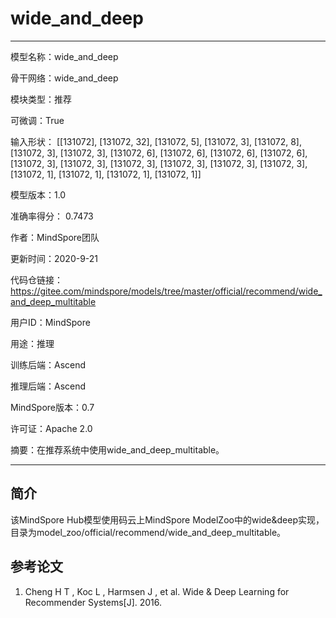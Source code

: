 # wide_and_deep

---

模型名称：wide_and_deep

骨干网络：wide_and_deep

模块类型：推荐

可微调：True

输入形状： [[131072], [131072, 32], [131072, 5], [131072, 3], [131072, 8], [131072, 3],
[131072, 3], [131072, 6], [131072, 6], [131072, 6], [131072, 6], [131072, 3], [131072, 3],
[131072, 3], [131072, 3], [131072, 3], [131072, 3], [131072, 1], [131072, 1], [131072, 1],
[131072, 1]]

模型版本：1.0

准确率得分： 0.7473

作者：MindSpore团队

更新时间：2020-9-21

代码仓链接：<https://gitee.com/mindspore/models/tree/master/official/recommend/wide_and_deep_multitable>

用户ID：MindSpore

用途：推理

训练后端：Ascend

推理后端：Ascend

MindSpore版本：0.7

许可证：Apache 2.0

摘要：在推荐系统中使用wide_and_deep_multitable。

---

## 简介

该MindSpore Hub模型使用码云上MindSpore ModelZoo中的wide&deep实现，目录为model_zoo/official/recommend/wide_and_deep_multitable。

## 参考论文

1. Cheng H T , Koc L , Harmsen J , et al. Wide & Deep Learning for Recommender Systems[J]. 2016.

